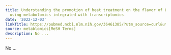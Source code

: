 ```yaml
---
title: Understanding the promotion of heat treatment on the flavor of Lentinula edodes
  using metabolomics integrated with transcriptomics
date: '2022-12-03'
linkTitle: https://pubmed.ncbi.nlm.nih.gov/36461385/?utm_source=curl&utm_medium=rss&utm_campaign=pubmed-2&utm_content=1Zkrxt7ktlCbHBXEV3v65xxSnkSWNsJ1A6Fq3gBniKhGfIUslK&fc=20210907212339&ff=20221206201000&v=2.17.9
source: metablomics[MeSH Terms]
description: No ...
---
```

No ...
